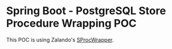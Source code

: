 # Spring Boot - PostgreSQL Store Procedure Wrapping POC

This POC is using Zalando's [SProcWrapper](https://github.com/zalando-stups/java-sproc-wrapper).